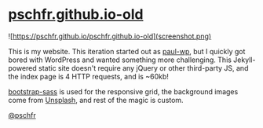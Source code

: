 # [pschfr.github.io-old](https://pschfr.github.io/pschfr.github.io-old)
![https://pschfr.github.io/pschfr.github.io-old](screenshot.png)

This is my website. This iteration started out as [paul-wp](https://github.com/pschfr/paul-wp), but I quickly got bored with WordPress and wanted something more challenging.  This Jekyll-powered static site doesn't require any jQuery or other third-party JS, and the index page is 4 HTTP requests, and is ~60kb!

[bootstrap-sass](https://github.com/twbs/bootstrap-sass) is used for the responsive grid, the background images come from [Unsplash](https://unsplash.com), and rest of the magic is custom.

[@pschfr](https://twitter.com/pschfr)
